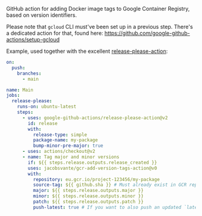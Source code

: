 GitHub action for adding Docker image tags to Google Container Registry, based on version identifiers.

Please note that `gcloud` CLI must've been set up in a previous step. There's a dedicated action for that, found here: https://github.com/google-github-actions/setup-gcloud

Example, used together with the excellent [release-please-action](https://github.com/google-github-actions/release-please-action):

```yml
on:
  push:
    branches:
      - main

name: Main
jobs:
  release-please:
    runs-on: ubuntu-latest
    steps:
      - uses: google-github-actions/release-please-action@v2
        id: release
        with:
          release-type: simple
          package-name: my-package
          bump-minor-pre-major: true
      - uses: actions/checkout@v2
      - name: Tag major and minor versions
        if: ${{ steps.release.outputs.release_created }}
        uses: jacobsvante/gcr-add-version-tags-action@v0
        with:
          repository: eu.gcr.io/project-123456/my-package
          source-tag: ${{ github.sha }} # Must already exist in GCR repository
          major: ${{ steps.release.outputs.major }}
          minor: ${{ steps.release.outputs.minor }}
          patch: ${{ steps.release.outputs.patch }}
          push-latest: true # If you want to also push an updated `latest` tag
```
